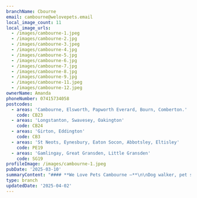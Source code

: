 ```yaml
---
branchName: Cbourne
email: cambourne@welovepets.email
local_image_count: 11
local_image_urls:
  - /images/cambourne-1.jpeg
  - /images/cambourne-2.jpg
  - /images/cambourne-3.jpeg
  - /images/cambourne-4.jpg
  - /images/cambourne-5.jpg
  - /images/cambourne-6.jpg
  - /images/cambourne-7.jpg
  - /images/cambourne-8.jpg
  - /images/cambourne-9.jpg
  - /images/cambourne-11.jpeg
  - /images/cambourne-12.jpeg
ownerName: Amanda
phoneNumber: 07415734058
postcodes:
  - areas: 'Cambourne, Elsworth, Papworth Everard, Bourn, Comberton.'
    code: CB23
  - areas: 'Longstanton, Swavesey, Oakington'
    code: CB24
  - areas: 'Girton, Eddington'
    code: CB3
  - areas: 'St Neots, Eynesbury, Eaton Socon, Abbotsley, Eltisley'
    code: PE19
  - areas: 'Gamlingay, Great Gransden, Little Gransden'
    code: SG19
profileImage: /images/cambourne-1.jpeg
pubDate: '2025-03-10'
summaryContent: "#### **We Love Pets Cambourne –**\n\nDog walker, pet sitter and dog boarder all in one\n-------------------------------------------------\n\n**We Love Pets Cambourne** is your trusted provider of professional pet care services in Cambourne.\n\nWe specialise in a wide range of pet care services, including **dog walking**, **dog boarding**, **puppy visits, exotic pet care, cat sitting,** and **small animal pop-in visits**. Whether you need a daily dog walker, a loving home for your dog while you are away, or expert care for your puppy or exotic pet, we are here to help. Our team ensures every pet receives the best possible care, tailored to their individual needs.\n\nBefore booking, we take the time to get to know you and your pet. We will have a friendly chat to discuss their routine, personality, and any special requirements, allowing us to create a personalised pet care plan. Our priority is to provide a stress free, enjoyable experience for both you and your pet.\n\nIf you are looking for trusted dog walkers, home-from-home dog boarding, or expert pet sitting services in Cambourne, get in touch today. We are always happy to help and answer any questions.\n\n[Give us a call](tel:07415%20734058%20)\n\n![](https://welovepets.care/wp-content/uploads/2025/03/Cambourne-1-scaled.jpeg)\n\n### **Meet Amanda | We Love Pets Cambourne**\n\n**[07415 734058](tel: 07415 734058) |\_[cambourne@welovepets.email](mailto:cambourne@welovepets.email)**\n\n**We Love Pets Cambourne** is run by Amanda and her husband Harvey, both passionate animal lovers dedicated to providing top-quality pet care. Amanda has previously owned working Cocker Spaniels and is currently surrounded by her beloved cats and eighteen guinea pigs, giving her a deep understanding of pet care. Harvey, equally devoted to animal welfare, has experience owning and caring for dogs, reptiles, and tarantulas, ensuring expert care for all pets.\n\nAs local pet care specialists, Amanda and her team know the best spots for safe and enjoyable dog walks. They follow We Love Pets’ ‘No Pack Walk Policy’, ensuring each dog gets individual attention and care. Whether you need dog walking, puppy visits, small animal care, or pet sitting, they offer a friendly and reliable service tailored to your pet’s needs.\n\nFor your peace of mind, Amanda and her team are fully insured, **DBS checked**, and trained in **pet first aid**. They provide the perfect balance of exercise and mental stimulation to keep pets happy and at ease.\n\nIf you are looking for trusted pet care or a **dog walker in Cambourne**, get in touch today to see how Amanda, Harvey, and the team can help.\n\n1\nDog Walking\n\n2\nPop-in Pet Sitting\n\n3\nDog Sitting\n\n4\nDog Boarding\n\n5\nDoggy Daycare\n\n6\nHouse Sitting\n\n7\nCat Sitting\n\n8\nPuppy Care\n\n###### Dog Walking\n\n### Dog Walking\n\nFun, play, and exercise are the focus of our dog walks.\n\nOur dog walkers aim to make each walk the highlight of your dog’s day, giving them a chance to play, socialise, exercise, and explore new sights and smells, returning them home happy and tired.\n\nYour dog’s safety is always our top priority which is why we never pack walk dogs. We want your dog to experience a fun-filled walk whilst under constant supervision, without being bombarded by lots of other dogs. Instead, our trained and trusted dog walkers will walk your dog with two doggie friends for maximum play and socialisation.\n\nWe also offer socialisation dog walks and a one-to-one dog walking service, if you have a dog who needs some alone time with their walker or wants some TLC whilst discovering the big wide world.\n\n![Dog Walking](https://welovepets.care/wp-content/uploads/2021/11/A05I9105-min-1024x683.jpg)\n\n###### Pop-in Pet Sitting\n\n### Pop-in Pet Sitting\n\nOur pet sitting services allow you to get away, happy with the knowledge that your pets will be well looked after - comfortable in their own home.\_Our pet sitter\_will\_spend time with your pets,\_make a fuss,\_feed,\_provide fresh water as required,\_and\_clear up any mess.\_\n\nEach of our pet sitters is professionally trained, vetted by us, fully insured and background checked. They also have up to date pet first aid training, for extra peace of mind.\_\n\nWe look after dogs, cats, horses, ponies, small\_animals,\_and birds. Don’t worry if you have more than one pet – the more the merrier! Before you book, we will schedule a meet & greet visit to discuss your animal care routine and ensure we stick to your normal pet care practice.\n\n![Pop-in Pet Sitting](https://welovepets.care/wp-content/uploads/2021/11/Gerbil-min-1024x664.jpeg)\n\n###### Dog Sitting\n\n### Dog Sitting\n\nAre you heading out and don’t want to leave your dog alone? Our trusted dog sitting service is here to help! Much like babysitting, our professional dog sitters come to your home to provide personalised care and companionship for your furry friend.\n\nYou can choose the hours that work best for you, and we’ll ensure your dog feels comfortable and cared for in their own home environment. This service is perfect for dogs that need one-to-one attention or feel more at ease staying in their familiar surroundings.\n\nWhether it’s for a few hours or an extended period, our experienced team will make sure your dog has everything they need while you’re away. From feeding and playtime to cuddles and walks, we’re here to keep tails wagging!\n\nDiscover the difference of in-home care with our dog sitting services – reliable, flexible, and tailored to you and your pet’s needs.\n\n![Dog Sitting](https://welovepets.care/wp-content/uploads/2024/12/Jenny-garden-1024x683.jpg)\n\n###### Dog Boarding\n\n### Dog Boarding\n\nIf you can’t bear the idea of leaving your dog in kennels when you go away on holiday, then our home-from-home dog boarding service is perfect for you! Our friendly, local home boarders offer all the comforts of home.\n\nYour dog will be welcomed into a trusted pet sitter’s home as part of their family. While you’re away, your dog will be going on a lovely holiday of their own. They will become part of the family, enjoying regular walks and plenty of individual attention. Dog boarding is perfect for dogs who get on with other dogs and people.\n\nOur branches are full members of the PCFA, licensed, trained, insured and police checked for peace of mind. Our high animal welfare standards mean your dog won’t be mass boarded but will instead be cared for as part of the family.\n\n![Dog Boarding](https://welovepets.care/wp-content/uploads/2024/12/Kathryn-V-sofa-1024x683.jpg)\n\n###### Doggy Daycare\n\n### Doggy Daycare\n\nOur doggy daycare service is perfect for busy pet parents who want their dogs to enjoy a day full of play, companionship, and care. At We Love Pets, we provide a safe, stimulating, and welcoming environment where your dog can socialise, explore, and relax under our team’s constant supervision.\n\nEach day is tailored to your dog’s needs, whether they’re zooming around the garden, enjoying a scenic walk, or curling up for a cosy nap. With plenty of games, exercise, and cuddles, we’ll keep them happy and entertained.\n\nYour dog’s safety and wellbeing are our top priorities. Our fully trained, pet first aid-certified team ensures a calm, relaxed setting with plenty of attention and care. Unlike mass boarding, we offer a home-from-home experience, treating your dog like part of the family. At the end of their fun-filled day, your dog will come home happy, content, and ready for a well-deserved rest, giving you complete peace of mind.\n\n![Doggy Daycare](https://welovepets.care/wp-content/uploads/2024/11/retired-couple-hosts-1-min-1024x685.jpg)\n\n###### House Sitting\n\n### House Sitting\n\nGoing on holiday? Our professional house-sitting service ensures your pets remain happy and secure in their familiar surroundings while giving you peace of mind about your home’s safety.\n\nOur experienced sitters are fully insured, police-checked, and trained in pet first aid. Before you leave, you’ll meet your sitter to discuss your needs and feel confident your home and pets are in expert hands.\n\nWe provide regular updates, including photos and messages, so you’ll stay connected with your pets and home while away. From maintaining daily routines to offering loving care, our sitters make sure your pets feel at ease.\n\nEnjoy your trip without worry—our service offers the perfect balance of pet care and home security.\n\n![House Sitting](https://welovepets.care/wp-content/uploads/2024/12/Laura-laughing--1024x674.jpg)\n\n###### Cat Sitting\n\n### Cat Sitting\n\nOur cat sitting service keeps your feline friend happy, comfortable, and well cared for while you’re away. Each visit is tailored to their routine, with plenty of playtime, attention, and all-important naps. We’ll clean litter trays, refresh food and water, and ensure your cat is content, keeping a close eye on their health and happiness.\n\nEvery cat is unique, so we take time to understand their needs. Whether they love fuss or prefer quiet companionship, our trusted sitters provide care to suit their personality.\n\nOur cat sitting service ensures your cat stays relaxed and stress-free with loving care from our trained, pet-first-aid-certified team. You’ll also receive updates, photos, and peace of mind knowing your cat is in expert hands. Let us take care of them so you can enjoy yourself worry-free!\n\n![Cat Sitting](https://welovepets.care/wp-content/uploads/2024/12/WeLovePets_40-1024x724.jpg)\n\n###### Puppy Care\n\n### Puppy Care\n\nAt We Love Pets, we offer tailored puppy care visits to keep your pup happy, safe, and well-looked after while you’re away. Puppies need extra care and attention during their early months, and we’re here to help with visits that suit your puppy’s age, needs, and your schedule.\n\nOur friendly team will keep your puppy entertained with plenty of playtime, cuddles, and care. Each visit can include essentials like feeding, fresh water, toilet breaks, and gentle reinforcement of basic training to help your pup develop good habits.\n\nAs your puppy grows, they’ll have the chance to graduate to group dog walks with a few carefully chosen doggie friends. This is a great way to build confidence, encourage socialisation, and explore the world in a fun, safe way. You can relax knowing your puppy is in the hands of fully trained, pet-first-aid-certified carers who love dogs as much as you do!\n\n![Puppy Care](https://welovepets.care/wp-content/uploads/2024/12/Puppy-kissing-Alec-CUTE-1024x683.jpg)\n\n![](https://welovepets.care/wp-content/uploads/2024/12/ProCare-Certification-1536x1086.jpg)\n\nContact\n-------\n\nCall Amanda on [07415 734058](tel:07415 734058)\_or complete the contact form.\n\n![](https://welovepets.care/wp-content/uploads/2025/03/Cambourne-3-1024x683.jpeg)\n\nAreas covered by our Cambourne branch:\n--------------------------------------\n\nOur Cambourne branch also covers surrounding areas. See the locations we cover listed below:\n\n**CB23**– Cambourne, Elsworth, Papworth Everard, Bourn, Comberton.\n\n**CB24**– Longstanton, Swavesey, Oakington\n\n**CB3** – Girton, Eddington\n\n**PE19** – St Neots, Eynesbury, Eaton Socon, Abbotsley, Eltisley\n\n**SG19** – Gamlingay, Great Gransden, Little Gransden\n\nDon’t see your area? There’s a strong chance we can help you anyway, so why not get in touch\n\n[Get in touch](#contact)\n\nPricing\n\n### 'Woofin good prices'\n\nIf you’re interested in care for more than one dog or cat, small animals, reptiles or exotics – and everything in between – please get in touch for a personalised quote!\n\n[Get a personalised quote](#contact)\n\nWhat our customers say\n----------------------\n\nWe have 2 giant rabbits and finding someone who is reliable and understands their needs is very difficult. However now we have found Tracey we won’t ever worry again! We can’t fault the service. Never had a problem booking her to visit them. Highly recommended for pet sitting.\n\nHelen ForbesCustomer - Reading East\n\nWe can't praise Kathryn highly enough. She was a pleasure to deal with, went above and beyond and made us feel completely reassured. She gave us regular updates while we were away and you could tell she genuinely cared for our pets. We wouldn't hesitate to recommend her and her company.\n\nKatie WaldockCustomer - Burgess Hill\n\nAbsolutely fantastic service. Our BIG dogs had a fabulous walk with Simon and we were able to enjoy our day out knowing they were in safe hands, amazing value for money. I have already booked again \U0001F642\n\nSarah MorganCustomer - Colchester\n\nI used we love pets to visit my much loved elderly cat . On each visit I received photos and an update. They took patience with her and cleaned up after her . I have already recommended them to my family and friends and would do to anyone\n\nKath BenCustomer - Bolton\n\nMy (very fussy) dogs love Jon which says a lot! I feel completely at ease leaving them in his care, they love spending the day with him, and always come home happy after a day of fun \U0001F642\n\nAmber PrudhoeCustomer - Newcastle upon Tyne\n\nHaving moved to the area recently - feel very lucky to have found such a great, professional and welcoming boarding for our lively black Labrador.\nPaul certainly made him feel part of the family - even included a day trip to the lakes and swim in Windermere \U0001F44D\n\nBertie HilditchCustomer - Lytham\n\nAndrea and Shan are a godsend, they walk my rescue dog Indi, a nervous girl, every week and have been so patient with her. She has come on leaps and bounds and I know the interaction with Andrea and Shan has been instrumental in this. I get amazing pics and updates. I wouldn't hesitate to recommend We Love Pets and can't imagine having my dog go with anyone else!\n\nSarah RowanCustomer - Sutton\n\nPet sitting for small animals. Nothing too much trouble. For anyone any on business for a few days, or needing dog visits now back at work. Highly recommend these.\n\nSandra IbaukCustomer - Swindon\n\nEmma and her team have helped me with puppy ever since he was old enough to join the gang. Now he has weekly walks and gets to meet and play with other dogs too. That one hour walk has him coming home so happy and content!The team are incredibly reliable and have helped me with home visits too when I've had to be away for long periods in the day. Professional and friendly. Thank you!!!\n\nJess RamsgateCustomer - Bridgend\n\nPrevious\n\nNext\n\nDog Walks - from £19.50 an hour\n\nOur dog walks focus on exercise, socialisation, and fun! We match dogs with a suitable walking buddy, but never walk in groups of more than four - as part of our 'No Pack Walk Policy.' Our friendly, knowledgeable dog walkers will send updates and photos whilst out, before returning your dog clean, happy, and ready for a rest.\n\nHome Boarding - from £53.50 per 24 hours\n\nGive your dog a holiday while you're away through our home boarding service. Your pup will stay with one of our fully licensed & experienced host families in a safe, comfortable home - rather than a kennel. We'll stick to your dog's diet, routine, and walking schedule for a true home-from-home experience.\n\nPet Visits - from £16 for 30 mins\n\nNeed someone to pop in and check on your pet? Our trustworthy and reliable pet care professionals will make a visit for tailored feeding, medication administration, play & interaction, toilet breaks, and to clear any messes. They're DBS checked for your peace of mind, and will send regular updates and photos during the visit.\n\nHouse Sitting - from £85.50 per 24 hours\n\nKeep to your pet's normal routine while on holiday with our house sitting service. One of our pet care professionals will stay with your pet in your home to follow their routine, clean hutches and cages, give medication, go for walks, let out for the toilet, help around the house, and give your pet plenty of fuss and love!\n\n### Why we love Cambourne\n\n![](https://welovepets.care/wp-content/uploads/2025/03/Cambourne-2.jpeg)\n\n*This branch of We Love Pets is owned and operated by Amanda Jackson trading as We Love Pets Cambourne.*"
type: branch
updatedDate: '2025-04-02'
---
```




